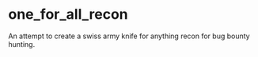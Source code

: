 # one_for_all_recon

An attempt to create a swiss army knife for anything recon for bug bounty hunting.
